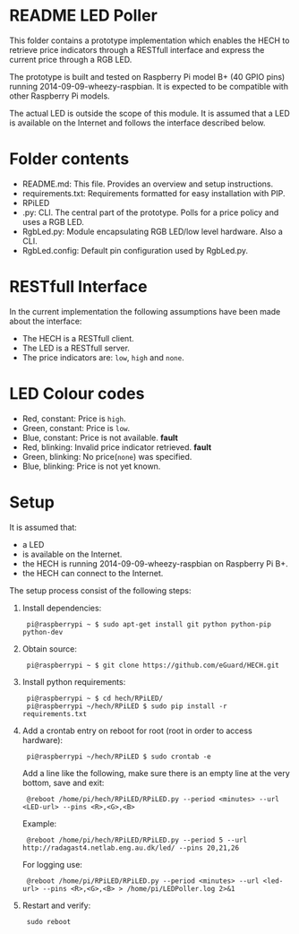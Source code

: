 README LED Poller
==================
This folder contains a prototype implementation which enables the HECH to retrieve price indicators through a RESTfull interface and express the current price through a RGB LED.

The prototype is built and tested on Raspberry Pi model B+ (40 GPIO pins) running 2014-09-09-wheezy-raspbian. It is expected to be compatible with other Raspberry Pi models. 

The actual LED is outside the scope of this module. It is assumed that a LED is available on the Internet and follows the interface described below. 

Folder contents
========
* README.md: This file. Provides an overview and setup instructions.
* requirements.txt: Requirements formatted for easy installation with PIP. 
* RPiLED
* .py: CLI. The central part of the prototype. Polls for a price policy and uses a RGB LED.
* RgbLed.py: Module encapsulating RGB LED/low level hardware. Also a CLI.
* RgbLed.config: Default pin configuration used by RgbLed.py.

RESTfull Interface
==================
In the current implementation the following assumptions have been made about the interface:

* The HECH is a RESTfull client.
* The LED is a RESTfull server.
* The price indicators are: `low`, `high` and `none`. 

LED Colour codes
================
* Red, constant: Price is `high`.
* Green, constant: Price is `low`.
* Blue, constant: Price is not available. **fault**
* Red, blinking: Invalid price indicator retrieved. **fault**
* Green, blinking: No price(`none`) was specified. 
* Blue, blinking: Price is not yet known. 

Setup
=====
It is assumed that:

* a LED
*  is available on the Internet. 
* the HECH is running 2014-09-09-wheezy-raspbian on Raspberry Pi B+.
* the HECH can connect to the Internet. 

The setup process consist of the following steps:

1. Install dependencies:

		pi@raspberrypi ~ $ sudo apt-get install git python python-pip python-dev

2. Obtain source:

		pi@raspberrypi ~ $ git clone https://github.com/eGuard/HECH.git

3. Install python requirements: 

		pi@raspberrypi ~ $ cd hech/RPiLED/
		pi@raspberrypi ~/hech/RPiLED $ sudo pip install -r requirements.txt

4. Add a crontab entry on reboot for root (root in order to access hardware):

		pi@raspberrypi ~/hech/RPiLED $ sudo crontab -e

	Add a line like the following, make sure there is an empty line at the very bottom, save and exit:

		@reboot /home/pi/hech/RPiLED/RPiLED.py --period <minutes> --url <LED-url> --pins <R>,<G>,<B>

	Example:
	
		@reboot /home/pi/hech/RPiLED/RPiLED.py --period 5 --url http://radagast4.netlab.eng.au.dk/led/ --pins 20,21,26

	For logging use:

		@reboot /home/pi/RPiLED/RPiLED.py --period <minutes> --url <led-url> --pins <R>,<G>,<B> > /home/pi/LEDPoller.log 2>&1
		
6. Restart and verify:

		sudo reboot

